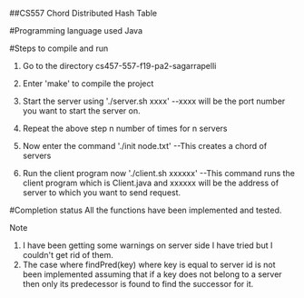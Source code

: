 ##CS557 Chord Distributed Hash Table

#Programming language used
  Java

#Steps to compile and run
  1. Go to the directory cs457-557-f19-pa2-sagarrapelli
  2. Enter 'make' to compile the project
  3. Start the server using './server.sh xxxx'
      --xxxx will be the port number you want to start the server on.
  4. Repeat the above step n number of times for n servers
  5. Now enter the command './init node.txt' 
      --This creates a chord of servers

  6. Run the client program now './client.sh xxxxxx'
      --This command runs the client program which is Client.java and xxxxxx will be the address of server to which you want to send request.

#Completion status
  All the functions have been implemented and tested.


Note
1. I have been getting some warnings on server side I have tried but I couldn't get rid of them.
2. The case where findPred(key) where key is equal to server id is not been implemented assuming that if a key does not belong to a server then only its predecessor is found to find the successor for it.
